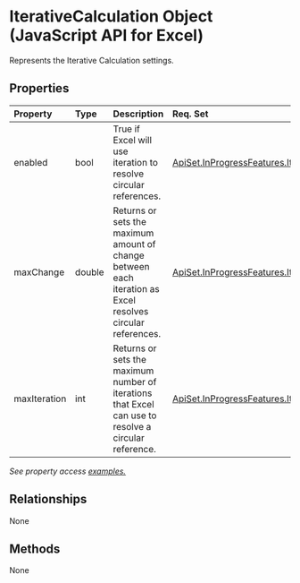 # IterativeCalculation Object (JavaScript API for Excel)

Represents the Iterative Calculation settings.

## Properties

| Property	   | Type	|Description| Req. Set|
|:---------------|:--------|:----------|:----|
|enabled|bool|True if Excel will use iteration to resolve circular references.|[ApiSet.InProgressFeatures.IterativeCalculation](../requirement-sets/excel-api-requirement-sets.md)|
|maxChange|double|Returns or sets the maximum amount of change between each iteration as Excel resolves circular references.|[ApiSet.InProgressFeatures.IterativeCalculation](../requirement-sets/excel-api-requirement-sets.md)|
|maxIteration|int|Returns or sets the maximum number of iterations that Excel can use to resolve a circular reference.|[ApiSet.InProgressFeatures.IterativeCalculation](../requirement-sets/excel-api-requirement-sets.md)|

_See property access [examples.](#property-access-examples)_

## Relationships
None


## Methods
None

